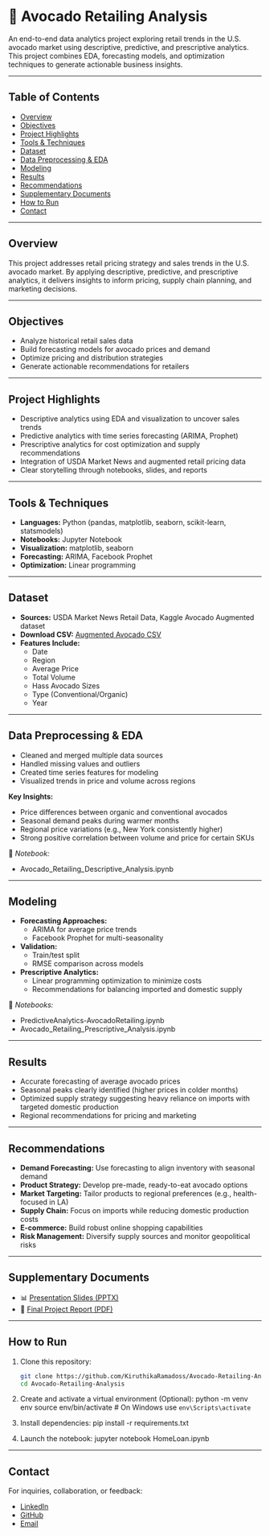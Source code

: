 # 🥑 Avocado Retailing Analysis

An end-to-end data analytics project exploring retail trends in the U.S. avocado market using descriptive, predictive, and prescriptive analytics. This project combines EDA, forecasting models, and optimization techniques to generate actionable business insights.

---

## Table of Contents

- [Overview](#overview)
- [Objectives](#objectives)
- [Project Highlights](#project-highlights)
- [Tools & Techniques](#tools--techniques)
- [Dataset](#dataset)
- [Data Preprocessing & EDA](#data-preprocessing--eda)
- [Modeling](#modeling)
- [Results](#results)
- [Recommendations](#recommendations)
- [Supplementary Documents](#supplementary-documents)
- [How to Run](#how-to-run)
- [Contact](#contact)

---

## Overview

This project addresses retail pricing strategy and sales trends in the U.S. avocado market. By applying descriptive, predictive, and prescriptive analytics, it delivers insights to inform pricing, supply chain planning, and marketing decisions.

---

## Objectives

- Analyze historical retail sales data
- Build forecasting models for avocado prices and demand
- Optimize pricing and distribution strategies
- Generate actionable recommendations for retailers

---

## Project Highlights

- Descriptive analytics using EDA and visualization to uncover sales trends
- Predictive analytics with time series forecasting (ARIMA, Prophet)
- Prescriptive analytics for cost optimization and supply recommendations
- Integration of USDA Market News and augmented retail pricing data
- Clear storytelling through notebooks, slides, and reports

---

## Tools & Techniques

- **Languages:** Python (pandas, matplotlib, seaborn, scikit-learn, statsmodels)
- **Notebooks:** Jupyter Notebook
- **Visualization:** matplotlib, seaborn
- **Forecasting:** ARIMA, Facebook Prophet
- **Optimization:** Linear programming

---

## Dataset

- **Sources:** USDA Market News Retail Data, Kaggle Avocado Augmented dataset
- **Download CSV:** [Augmented Avocado CSV](Augmented_avocado.csv)
- **Features Include:**
  - Date
  - Region
  - Average Price
  - Total Volume
  - Hass Avocado Sizes
  - Type (Conventional/Organic)
  - Year

---

## Data Preprocessing & EDA

- Cleaned and merged multiple data sources
- Handled missing values and outliers
- Created time series features for modeling
- Visualized trends in price and volume across regions

**Key Insights:**
- Price differences between organic and conventional avocados
- Seasonal demand peaks during warmer months
- Regional price variations (e.g., New York consistently higher)
- Strong positive correlation between volume and price for certain SKUs

📓 *Notebook:*
- Avocado_Retailing_Descriptive_Analysis.ipynb

---

## Modeling

- **Forecasting Approaches:**
  - ARIMA for average price trends
  - Facebook Prophet for multi-seasonality
- **Validation:**
  - Train/test split
  - RMSE comparison across models
- **Prescriptive Analytics:**
  - Linear programming optimization to minimize costs
  - Recommendations for balancing imported and domestic supply

📓 *Notebooks:*
- PredictiveAnalytics-AvocadoRetailing.ipynb
- Avocado_Retailing_Prescriptive_Analysis.ipynb

---

## Results

- Accurate forecasting of average avocado prices
- Seasonal peaks clearly identified (higher prices in colder months)
- Optimized supply strategy suggesting heavy reliance on imports with targeted domestic production
- Regional recommendations for pricing and marketing

---

## Recommendations

- **Demand Forecasting:** Use forecasting to align inventory with seasonal demand
- **Product Strategy:** Develop pre-made, ready-to-eat avocado options
- **Market Targeting:** Tailor products to regional preferences (e.g., health-focused in LA)
- **Supply Chain:** Focus on imports while reducing domestic production costs
- **E-commerce:** Build robust online shopping capabilities
- **Risk Management:** Diversify supply sources and monitor geopolitical risks

---

## Supplementary Documents

- 📊 [Presentation Slides (PPTX)](AVOCADO%20RETAILING%20FINAL.pptx)
- 📄 [Final Project Report (PDF)](Avocado%20Retailing%20Project%20Report.pdf)

---

## How to Run

1. Clone this repository:
   ```bash
   git clone https://github.com/KiruthikaRamadoss/Avocado-Retailing-Analysis.git
   cd Avocado-Retailing-Analysis

2. Create and activate a virtual environment (Optional):
   python -m venv env
   source env/bin/activate  # On Windows use `env\Scripts\activate`

3. Install dependencies:
   pip install -r requirements.txt

4. Launch the notebook:
   jupyter notebook HomeLoan.ipynb

---

## Contact

For inquiries, collaboration, or feedback:

- [LinkedIn](https://www.linkedin.com/in/kiruthikaramadoss/)
- [GitHub](https://github.com/KiruthikaRamadoss)
- [Email](mailto:k_r549@txstate.edu)
